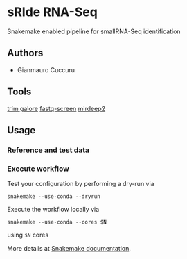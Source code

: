 # sRIde RNA-Seq
Snakemake enabled pipeline for smallRNA-Seq identification

## Authors

* Gianmauro Cuccuru

## Tools
[trim galore](https://www.bioinformatics.babraham.ac.uk/projects/trim_galore/)
[fastq-screen](https://www.bioinformatics.babraham.ac.uk/projects/fastq_screen/)
[mirdeep2](https://www.mdc-berlin.de/n-rajewsky#t-data,software&resources)

## Usage

### Reference and test data


### Execute workflow

Test your configuration by performing a dry-run via

    snakemake --use-conda --dryrun

Execute the workflow locally via

    snakemake --use-conda --cores $N

using `$N` cores

More details at [Snakemake documentation](https://snakemake.readthedocs.io).
